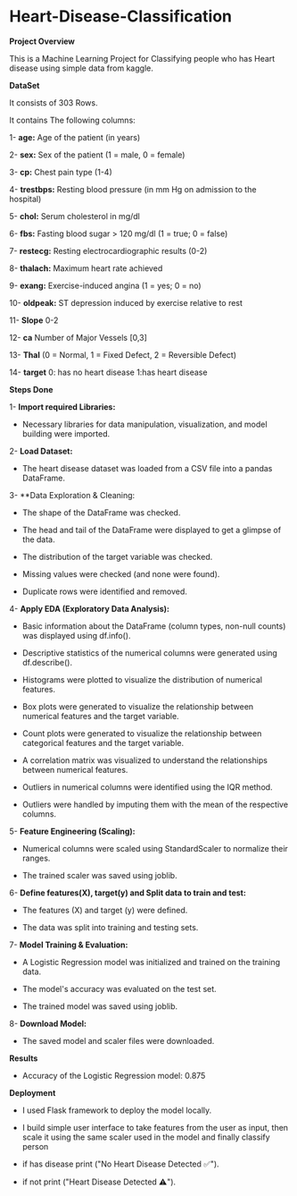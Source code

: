 # Heart-Disease-Classification

**Project Overview**

This is a Machine Learning Project for Classifying people who has Heart disease using simple data from kaggle. 

**DataSet**

It consists of 303 Rows.

It contains The following columns:

1- **age:**      Age of the patient (in years)

2- **sex:**      Sex of the patient (1 = male, 0 = female)

3- **cp:**       Chest pain type (1-4)

4- **trestbps:** Resting blood pressure (in mm Hg on admission to the hospital)

5- **chol:**     Serum cholesterol in mg/dl

6- **fbs:**      Fasting blood sugar > 120 mg/dl (1 = true; 0 = false)

7- **restecg:**  Resting electrocardiographic results (0-2)

8- **thalach:**  Maximum heart rate achieved

9- **exang:**    Exercise-induced angina (1 = yes; 0 = no)

10- **oldpeak:**  ST depression induced by exercise relative to rest

11- **Slope** 0-2

12- **ca**  Number of Major Vessels [0,3]

13- **Thal** (0 = Normal, 1 = Fixed Defect, 2 = Reversible Defect)

14- **target**   0: has no heart disease  1:has heart disease


**Steps Done**

1- **Import required Libraries:**
 - Necessary libraries for data manipulation, visualization, and model building were imported.

2- **Load Dataset:**
 - The heart disease dataset was loaded from a CSV file into a pandas DataFrame.

3- **Data Exploration & Cleaning:
 
 - The shape of the DataFrame was checked.
 
 - The head and tail of the DataFrame were displayed to get a glimpse of the data.
 
 - The distribution of the target variable was checked.
 
 - Missing values were checked (and none were found).
 
 - Duplicate rows were identified and removed.

4- **Apply EDA (Exploratory Data Analysis):**
 
 - Basic information about the DataFrame (column types, non-null counts) was displayed using df.info().
 
 - Descriptive statistics of the numerical columns were generated using df.describe().
 
 - Histograms were plotted to visualize the distribution of numerical features.
 
 - Box plots were generated to visualize the relationship between numerical features and the target variable.
 
 - Count plots were generated to visualize the relationship between categorical features and the target variable.
 
 - A correlation matrix was visualized to understand the relationships between numerical features.
 
 - Outliers in numerical columns were identified using the IQR method.
 
 - Outliers were handled by imputing them with the mean of the respective columns.

5- **Feature Engineering (Scaling):**
 
 - Numerical columns were scaled using StandardScaler to normalize their ranges.
 
 - The trained scaler was saved using joblib.

6- **Define features(X), target(y) and Split data to train and test:**
 
 - The features (X) and target (y) were defined.
 
 - The data was split into training and testing sets.

7- **Model Training & Evaluation:**
 
 - A Logistic Regression model was initialized and trained on the training data.
 
 - The model's accuracy was evaluated on the test set.
 
 - The trained model was saved using joblib.

8- **Download Model:**
 
 - The saved model and scaler files were downloaded.

**Results**

 - Accuracy of the Logistic Regression model: 0.875

**Deployment**
 
 - I used Flask framework to deploy the model locally.
 
 - I build simple user interface to take features from the user as input, then scale it using the same scaler used in the model and finally classify person
 -  if has disease print ("No Heart Disease Detected ✅").
 -  if not print ("Heart Disease Detected ⚠️").
